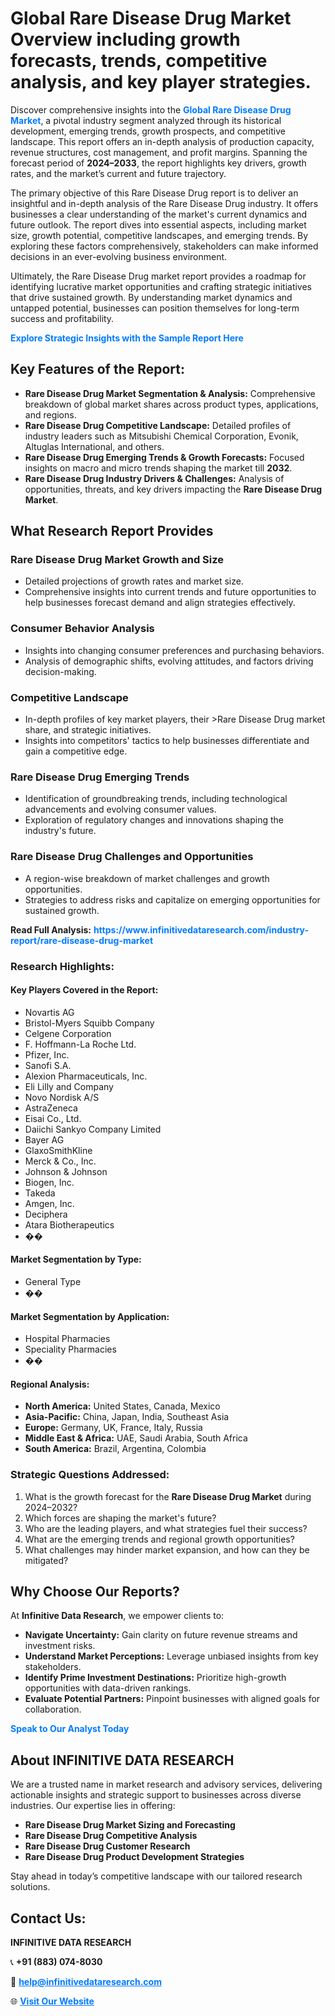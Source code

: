 <h1>Global Rare Disease Drug Market Overview including growth forecasts, trends, competitive analysis, and key player strategies.</h1>
<p>
Discover comprehensive insights into the 
<a href="https://www.infinitivedataresearch.com/industry-report/rare-disease-drug-market" rel="dofollow" style="color: #007BFF; text-decoration: none;"><strong>Global Rare Disease Drug Market</strong></a>, a pivotal industry segment analyzed through its historical development, emerging trends, growth prospects, and competitive landscape. This report offers an in-depth analysis of production capacity, revenue structures, cost management, and profit margins. Spanning the forecast period of <strong>2024–2033</strong>, the report highlights key drivers, growth rates, and the market’s current and future trajectory.
</p>
<p>
The primary objective of this Rare Disease Drug report is to deliver an insightful and in-depth analysis of the Rare Disease Drug industry. It offers businesses a clear understanding of the market's current dynamics and future outlook. The report dives into essential aspects, including market size, growth potential, competitive landscapes, and emerging trends. By exploring these factors comprehensively, stakeholders can make informed decisions in an ever-evolving business environment.
</p>
<p>
Ultimately, the Rare Disease Drug market report provides a roadmap for identifying lucrative market opportunities and crafting strategic initiatives that drive sustained growth. By understanding market dynamics and untapped potential, businesses can position themselves for long-term success and profitability.
</p>
<p>
<a href="https://www.infinitivedataresearch.com/request-sample/reportId=108407" style="color: #007BFF; text-decoration: none;"><strong>Explore Strategic Insights with the Sample Report Here</strong></a>
</p>

<h2>Key Features of the Report:</h2>
<ul>
<li><strong>Rare Disease Drug Market Segmentation & Analysis:</strong> Comprehensive breakdown of global market shares across product types, applications, and regions.</li>
<li><strong>Rare Disease Drug Competitive Landscape:</strong> Detailed profiles of industry leaders such as Mitsubishi Chemical Corporation, Evonik, Altuglas International, and others.</li>
<li><strong>Rare Disease Drug Emerging Trends & Growth Forecasts:</strong> Focused insights on macro and micro trends shaping the market till <strong>2032</strong>.</li>
<li><strong>Rare Disease Drug Industry Drivers & Challenges:</strong> Analysis of opportunities, threats, and key drivers impacting the <strong>Rare Disease Drug Market</strong>.</li>
</ul>

<h2>What Research Report Provides</h2>
<h3>Rare Disease Drug Market Growth and Size</h3>
<ul>
<li>Detailed projections of growth rates and market size.</li>
<li>Comprehensive insights into current trends and future opportunities to help businesses forecast demand and align strategies effectively.</li>
</ul>

<h3>Consumer Behavior Analysis</h3>
<ul>
<li>Insights into changing consumer preferences and purchasing behaviors.</li>
<li>Analysis of demographic shifts, evolving attitudes, and factors driving decision-making.</li>
</ul>

<h3>Competitive Landscape</h3>
<ul>
<li>In-depth profiles of key market players, their >Rare Disease Drug market share, and strategic initiatives.</li>
<li>Insights into competitors' tactics to help businesses differentiate and gain a competitive edge.</li>
</ul>

<h3>Rare Disease Drug Emerging Trends</h3>
<ul>
<li>Identification of groundbreaking trends, including technological advancements and evolving consumer values.</li>
<li>Exploration of regulatory changes and innovations shaping the industry's future.</li>
</ul>

<h3>Rare Disease Drug Challenges and Opportunities</h3>
<ul>
<li>A region-wise breakdown of market challenges and growth opportunities.</li>
<li>Strategies to address risks and capitalize on emerging opportunities for sustained growth.</li>
</ul>
<p><strong>Read Full Analysis:</strong> <a href="https://www.infinitivedataresearch.com/industry-report/rare-disease-drug-market" rel="dofollow" style="color: #007BFF; text-decoration: none;"><strong>https://www.infinitivedataresearch.com/industry-report/rare-disease-drug-market</strong></a></p>
<h3>Research Highlights:</h3>
<h4>Key Players Covered in the Report:</h4>
<ul><li>Novartis AG</li><li>Bristol-Myers Squibb Company</li><li>Celgene Corporation</li><li>F. Hoffmann-La Roche Ltd.</li><li>Pfizer, Inc.</li><li>Sanofi S.A.</li><li>Alexion Pharmaceuticals, Inc.</li><li>Eli Lilly and Company</li><li>Novo Nordisk A/S</li><li>AstraZeneca</li><li>Eisai Co., Ltd.</li><li>Daiichi Sankyo Company Limited</li><li>Bayer AG</li><li>GlaxoSmithKline</li><li>Merck &amp; Co., Inc.</li><li>Johnson &amp; Johnson</li><li>Biogen, Inc.</li><li>Takeda</li><li>Amgen, Inc.</li><li>Deciphera</li><li>Atara Biotherapeutics</li><li>��</li></ul>
<h4>Market Segmentation by Type:</h4>
<ul><li>General Type</li><li>��</li></ul>
<h4>Market Segmentation by Application:</h4>
<ul><li>Hospital Pharmacies</li><li>Speciality Pharmacies</li><li>��</li></ul>

<h4>Regional Analysis:</h4>
<ul>
<li><strong>North America:</strong> United States, Canada, Mexico</li>
<li><strong>Asia-Pacific:</strong> China, Japan, India, Southeast Asia</li>
<li><strong>Europe:</strong> Germany, UK, France, Italy, Russia</li>
<li><strong>Middle East & Africa:</strong> UAE, Saudi Arabia, South Africa</li>
<li><strong>South America:</strong> Brazil, Argentina, Colombia</li>
</ul>

<h3>Strategic Questions Addressed:</h3>
<ol>
<li>What is the growth forecast for the <strong>Rare Disease Drug Market</strong> during 2024–2032?</li>
<li>Which forces are shaping the market's future?</li>
<li>Who are the leading players, and what strategies fuel their success?</li>
<li>What are the emerging trends and regional growth opportunities?</li>
<li>What challenges may hinder market expansion, and how can they be mitigated?</li>
</ol>

<h2>Why Choose Our Reports?</h2>
<p>At <strong>Infinitive Data Research</strong>, we empower clients to:</p>
<ul>
<li><strong>Navigate Uncertainty:</strong> Gain clarity on future revenue streams and investment risks.</li>
<li><strong>Understand Market Perceptions:</strong> Leverage unbiased insights from key stakeholders.</li>
<li><strong>Identify Prime Investment Destinations:</strong> Prioritize high-growth opportunities with data-driven rankings.</li>
<li><strong>Evaluate Potential Partners:</strong> Pinpoint businesses with aligned goals for collaboration.</li>
</ul>
<p><a href="https://www.infinitivedataresearch.com/industry-report/rare-disease-drug-market" rel="dofollow" style="color: #007BFF; text-decoration: none;"><strong>Speak to Our Analyst Today</strong></a></p>

<h2>About INFINITIVE DATA RESEARCH</h2>
<p>We are a trusted name in market research and advisory services, delivering actionable insights and strategic support to businesses across diverse industries. Our expertise lies in offering:</p>
<ul>
<li><strong>Rare Disease Drug Market Sizing and Forecasting</strong></li>
<li><strong>Rare Disease Drug Competitive Analysis</strong></li>
<li><strong>Rare Disease Drug Customer Research</strong></li>
<li><strong>Rare Disease Drug Product Development Strategies</strong></li>
</ul>
<p>Stay ahead in today’s competitive landscape with our tailored research solutions.</p>

<h2>Contact Us:</h2>
<p><strong>INFINITIVE DATA RESEARCH</strong></p>
<p>📞 <strong>+91 (883) 074-8030</strong></p>
<p>📧 <strong><a href="mailto:help@infinitivedataresearch.com" style="color: #007BFF;">help@infinitivedataresearch.com</a></strong></p>
<p>🌐 <strong><a href="https://www.infinitivedataresearch.com" rel="dofollow" style="color: #007BFF;">Visit Our Website</a></strong></p>